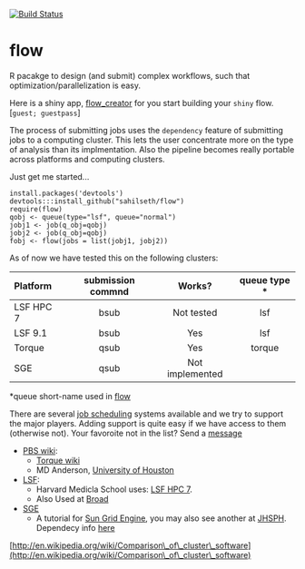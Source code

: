[![Build Status](https://travis-ci.org/sahilseth/flow.png)](https://travis-ci.org/sahilseth/flow)

flow
======

R pacakge to design (and submit) complex workflows, such that optimization/parallelization is easy.

Here is a shiny app, [flow_creator](https://sseth.shinyapps.io/flow_creator/) for you start building your `shiny` flow.
[`guest; guestpass`]

The process of submitting jobs uses the `dependency` feature of submitting jobs to a computing cluster.
This lets the user concentrate more on the type of analysis than its implmentation. Also the pipeline becomes really portable across platforms and computing clusters.

Just get me started...

```
install.packages('devtools')
devtools:::install_github("sahilseth/flow")
require(flow)
qobj <- queue(type="lsf", queue="normal")
jobj1 <- job(q_obj=qobj)
jobj2 <- job(q_obj=qobj)
fobj <- flow(jobs = list(jobj1, jobj2))
```

As of now we have tested this on the following clusters:

|Platform|submission commnd|Works?|queue type *|
|:---|:---:|:---:|:---:|
|LSF HPC 7|bsub|Not tested|lsf
|LSF 9.1|bsub|Yes|lsf
|Torque|qsub|Yes|torque
|SGE|qsub|Not implemented|

*queue short-name used in [flow](https://github.com/sahilseth/flow)

There are several [job scheduling](http://en.wikipedia.org/wiki/Job_scheduler) systems available and we try to support the major players. Adding support is quite easy if we have access to them (otherwise not). Your favoroite not in the list? Send a [message](mailto:sahil.seth@me.com)

- [PBS wiki](http://en.wikipedia.org/wiki/Portable_Batch_System):
	- [Torque wiki](http://en.wikipedia.org/wiki/TORQUE_Resource_Manager)
	- MD Anderson, [University of Houston](http://www.rcc.uh.edu/hpc-docs/49-using-torque-to-submit-and-monitor-jobs.html)
- [LSF](http://en.wikipedia.org/wiki/Platform_LSF):
	- Harvard Medicla School uses: [LSF HPC 7](https://wiki.med.harvard.edu/Orchestra/IntroductionToLSF).
	- Also Used at [Broad](https://www.broadinstitute.org/gatk/guide/article?id=1311)
- [SGE](http://en.wikipedia.org/wiki/Sun_Grid_Engine)
	- A tutorial for [Sun Grid Engine](https://sites.google.com/site/anshulkundaje/inotes/programming/clustersubmit/sun-grid-engine), you may also see another at [JHSPH](http://www.biostat.jhsph.edu/bit/cluster-usage.html). Dependecy info [here](https://wiki.duke.edu/display/SCSC/SGE+Job+Dependencies)

[http://en.wikipedia.org/wiki/Comparison\_of\_cluster\_software](http://en.wikipedia.org/wiki/Comparison\_of\_cluster\_software)
